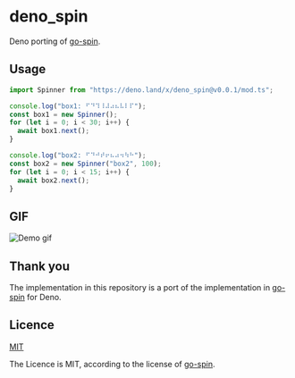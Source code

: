 # deno_spin

Deno porting of [go-spin](https://github.com/tj/go-spin).

## Usage

```typescript
import Spinner from "https://deno.land/x/deno_spin@v0.0.1/mod.ts";

console.log("box1: ⠋⠙⠹⠸⠼⠴⠦⠧⠇⠏");
const box1 = new Spinner();
for (let i = 0; i < 30; i++) {
  await box1.next();
}

console.log("box2: ⠋⠙⠚⠞⠖⠦⠴⠲⠳⠓");
const box2 = new Spinner("box2", 100);
for (let i = 0; i < 15; i++) {
  await box2.next();
}
```

## GIF

![Demo gif](https://user-images.githubusercontent.com/8216064/144514238-cac872db-f876-46d8-a889-b7a0a09f7ff8.gif)

## Thank you

The implementation in this repository is a port of the implementation in
[go-spin](https://github.com/tj/go-spin) for Deno.

## Licence

[MIT](https://github.com/shinshin86/deno_spin/blob/main/LICENSE)

The Licence is MIT, according to the license of
[go-spin](https://github.com/tj/go-spin).
